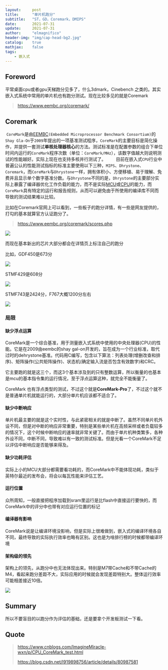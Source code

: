 ```yaml
---
layout:     post
title:      "单片机跑分"
subtitle:   "ST，GD，Coremark，DMIPS"
date:       2021-07-31
update:     2021-07-31
author:     "elmagnifico"
header-img: "img/cap-head-bg2.jpg"
catalog:    true
mathjax:    false
tags:
    - 嵌入式
---
```


## Foreword

平常桌面cpu或者gpu天梯跑分见多了，什么3dmark，Cinebench 之类的。其实嵌入式系统中常用的单片机也有跑分测试。现在比较多见的就是Coremark

> https://www.eembc.org/coremark/



## Coremark

​		`CoreMark`是由[EEMBC](http://www.eembc.org/)`(Embedded Microprocessor Benchmark Consortium)`的`Shay Gla-On`于`2009`年提出的一项基准测试程序，`CoreMark`的主要目标是简化操作，并提供一套测试**单核处理器核心**的方法。测试标准是在配置参数的组合下单位时间内运行的`CoreMark`程序次数（单位：`CoreMark/MHz`），该数字值越大则说明测试的性能越好。实际上现在也支持多核并行测试了。
  目前在嵌入式`CPU`行业中普遍公认的性能测试指标的标准主要使用以下三种，`MIPS`、`Dhrystone`、`Coremark`，而`CoreMark`与`Dhrystone`一样，拥有体积小、方便移植、易于理解、免费并且显示单个数字基准分数。与`Dhrystone`不同的是，`Dhrystone`的主要部分实际上暴露了编译器优化工作负载的能力，而不是实际[MCU](https://baike.baidu.com/item/MCU/62773)或[CPU](https://baike.baidu.com/item/中央处理器/284033)的能力，而`CoreMark`具有特定的运行和报告规则，从而可以避免由于所使用的编译库不同而导致的测试结果难以比较。

比如在Coremark官网上可以看到，一些板子的跑分详情，有一些是网友提供的，打勾的基本就算官方认证跑分了。

> https://www.eembc.org/coremark/scores.php

![](http://img.elmagnifico.tech:9514/static/upload/elmagnifico/JT6Usb9iFPln5v4.png)

而现在基本新出的芯片大部分都会在详情页上标注自己的跑分

比如，GDF450是673分

![](http://img.elmagnifico.tech:9514/static/upload/elmagnifico/OdI8EVhtDHCQmi3.png)



STMF429是608分

![](http://img.elmagnifico.tech:9514/static/upload/elmagnifico/KiYO5wfhqr1etIj.png)



STMF743是2424分，F767大概1200分左右

![](http://img.elmagnifico.tech:9514/static/upload/elmagnifico/YlWvtpEFTNaMmf9.png)

### 局限

#### 缺少浮点运算

CoreMark是一个综合基准，用于测量嵌入式系统中使用的中央处理器(CPU)的性能。它是在2009由eembc的shay gal-on开发的，旨在成为一个行业标准，取代过时的dehrystone基准。代码用C编写，包含以下算法：列表处理(增删改查和排序)、矩阵操作(公共矩阵操作)、状态机(确定输入流是否包含有效数字)和CRC。

它主要跑的就是这三个，而这3个基本涉及到的只有整数运算，所以衡量的也基本是mcu的基本指令集的运行情况，至于浮点运算这种，就完全不能衡量了。



CoreMark 也有浮点类型的测试，不过这个就是**CoreMark-Pro**了，不过这个就不是普通单片机就能运行的，大部分单片机应该都不适合了。



#### 缺少中断响应

单片机最主要的就是这个实时性，与此紧密相关的就是中断了。虽然不同单片机外设不同，但是对中断的响应非常重要，特别是某些单片机在高频采样或者负载较多的情况下，这个时候中断响应的速率就非常关键了。而由于单片机种类繁多，各种外设不同，中断不同，导致难以有一致的测试标准。但是光看一个CoreMark不足以评估中断响应是否能够来得及。



#### 缺少功耗评估

实际上小的MCU大部分都需要看功耗的，而CoreMark中不能体现功耗，类似于英特尔最近的发布会，将会以每瓦性能来评估工艺。



#### 运行位置

众所周知，一般直接把程序加载到sram里运行是比flash中直接运行要快的，而CoreMark中的评分中也带有对应运行位置的标记



#### 编译器有影响

CoreMark说是让编译环境没影响，但是实际上很难做到，嵌入式的编译环境各自不同，最终导致的实际执行效率也略有区别。这也是为啥排行榜的时候都带编译环境



#### 架构级的领先

架构上的领先，从跑分中也无法体现出来。特别是M7带Cache和不带Cache的M4，看起来跑分差距不大，实际应用的时候就会发现差距特别大。整体运行效率可能相差接近10倍。

![](http://img.elmagnifico.tech:9514/static/upload/elmagnifico/IiQZKgL4RAYXpHl.png)



## Summary

所以不要盲目的以跑分作为评估的基础，还是要拿个开发板测试一下看。



## Quote

>https://www.cnblogs.com/ImagineMiracle-wxn/p/CPU_CoreMark_test.html
>
>https://blog.csdn.net/l919898756/article/details/80987581